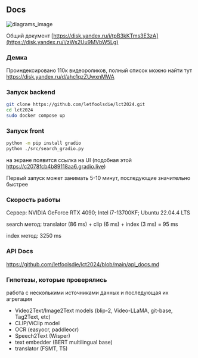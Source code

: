 ## Docs

![diagrams_image](https://github.com/letfoolsdie/lct2024/assets/15076754/a91eee43-eb91-4c01-8f4e-3ce2d809e15e)

Общий документ [https://disk.yandex.ru/i/tpB3kKTms3E3zA](https://disk.yandex.ru/i/zWs2Uu9MVbW5Lg)

### Демка

Проиндексировано 110к видеороликов, полный список можно найти тут https://disk.yandex.ru/d/ahc1qzZUwxnMWA

### Запуск backend

```bash
git clone https://github.com/letfoolsdie/lct2024.git
cd lct2024
sudo docker compose up
```

### Запуск front

```bash
python -m pip install gradio
python ./src/search_gradio.py
```
на экране появится ссылка на UI (подобная этой https://c2078fcb4b89118aa6.gradio.live)

Первый запуск может занимать 5-10 минут, последующие значительно быстрее

### Скорость работы

Сервер: NVIDIA GeForce RTX 4090; Intel i7-13700KF; Ubuntu 22.04.4 LTS

search метод: translator (86 ms) + clip (6 ms) + index (3 ms) = 95 ms

index метод: 3250 ms

### API Docs

https://github.com/letfoolsdie/lct2024/blob/main/api_docs.md

### Гипотезы, которые проверялись

работа с несколькими источниками данных и последующая их агрегация 

* Video2Text/Image2Text models (blip-2, Video-LLaMA, git-base, Tag2Text, etc)
* CLIP/ViClip model
* OCR (easyocr, paddleocr)
* Speech2Text (Wisper)
* text embedder (BERT multilingual base)
* translator (FSMT, T5)



